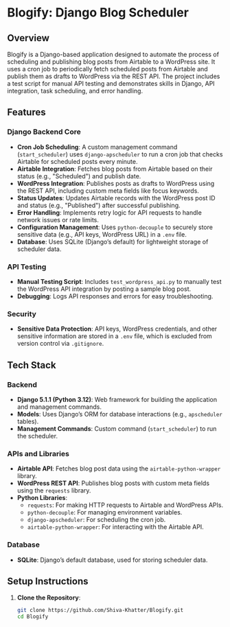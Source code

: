 # Blogify: Django Blog Scheduler

## Overview
Blogify is a Django-based application designed to automate the process of scheduling and publishing blog posts from Airtable to a WordPress site. It uses a cron job to periodically fetch scheduled posts from Airtable and publish them as drafts to WordPress via the REST API. The project includes a test script for manual API testing and demonstrates skills in Django, API integration, task scheduling, and error handling.

## Features


### Django Backend Core
- **Cron Job Scheduling**: A custom management command (`start_scheduler`) uses `django-apscheduler` to run a cron job that checks Airtable for scheduled posts every minute.
- **Airtable Integration**: Fetches blog posts from Airtable based on their status (e.g., "Scheduled") and publish date.
- **WordPress Integration**: Publishes posts as drafts to WordPress using the REST API, including custom meta fields like focus keywords.
- **Status Updates**: Updates Airtable records with the WordPress post ID and status (e.g., "Published") after successful publishing.
- **Error Handling**: Implements retry logic for API requests to handle network issues or rate limits.
- **Configuration Management**: Uses `python-decouple` to securely store sensitive data (e.g., API keys, WordPress URL) in a `.env` file.
- **Database**: Uses SQLite (Django’s default) for lightweight storage of scheduler data.

### API Testing
- **Manual Testing Script**: Includes `test_wordpress_api.py` to manually test the WordPress API integration by posting a sample blog post.
- **Debugging**: Logs API responses and errors for easy troubleshooting.

### Security
- **Sensitive Data Protection**: API keys, WordPress credentials, and other sensitive information are stored in a `.env` file, which is excluded from version control via `.gitignore`.

## Tech Stack


### Backend
- **Django 5.1.1 (Python 3.12)**: Web framework for building the application and management commands.
- **Models**: Uses Django’s ORM for database interactions (e.g., `apscheduler` tables).
- **Management Commands**: Custom command (`start_scheduler`) to run the scheduler.

### APIs and Libraries
- **Airtable API**: Fetches blog post data using the `airtable-python-wrapper` library.
- **WordPress REST API**: Publishes blog posts with custom meta fields using the `requests` library.
- **Python Libraries**:
  - `requests`: For making HTTP requests to Airtable and WordPress APIs.
  - `python-decouple`: For managing environment variables.
  - `django-apscheduler`: For scheduling the cron job.
  - `airtable-python-wrapper`: For interacting with the Airtable API.
  

### Database
- **SQLite**: Django’s default database, used for storing scheduler data.

## Setup Instructions
1. **Clone the Repository**:
   ```bash
   git clone https://github.com/Shiva-Khatter/Blogify.git
   cd Blogify
